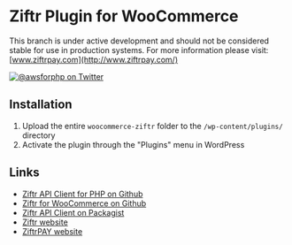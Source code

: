 # Ziftr Plugin for WooCommerce

This branch is under active development and should not be considered stable for use in production systems. For more information please visit: [www.ziftrpay.com](http://www.ziftrpay.com/)

[![@awsforphp on Twitter](http://img.shields.io/badge/twitter-%40ziftrapi-blue.svg?style=flat)](https://twitter.com/ziftrapi)

## Installation

1. Upload the entire `woocommerce-ziftr` folder to the `/wp-content/plugins/` directory
2. Activate the plugin through the "Plugins" menu in WordPress

## Links
* [Ziftr API Client for PHP on Github](http://github.com/ziftr/ziftr-api-client-php/)
* [Ziftr for WooCommerce on Github](http://github.com/ziftr/ziftr-woocommerce/)
* [Ziftr API Client on Packagist](https://packagist.org/packages/ziftr/api-client/)
* [Ziftr website](http://www.ziftr.com/)
* [ZiftrPAY website](http://www.ziftrpay.com/)

